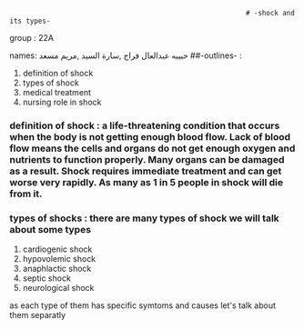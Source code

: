                                                              # -shock and its types- 
group : 22A

names: حبيبه عبدالعال فراج ,سارة السيد ,مريم مسعد 
                                                                 ##-outlines- : 
                                                                 
1. definition of shock
2. types of shock
3. medical treatment
4. nursing role in shock
### definition of shock : a life-threatening condition that occurs when the body is not getting enough blood flow. Lack of blood flow means the cells and organs do not get enough oxygen and nutrients to function properly. Many organs can be damaged as a result. Shock requires immediate treatment and can get worse very rapidly. As many as 1 in 5 people in shock will die from it.
### types of shocks : there are many types of shock we will talk about some types
1. cardiogenic shock
2. hypovolemic shock
3. anaphlactic shock
4. septic shock
5. neurological shock
   
as each type of them has specific symtoms and causes let's talk about them separatly 
